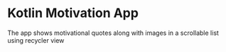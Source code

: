 # Kotlin Motivation App
The app shows motivational quotes along with images in a scrollable list using recycler view
